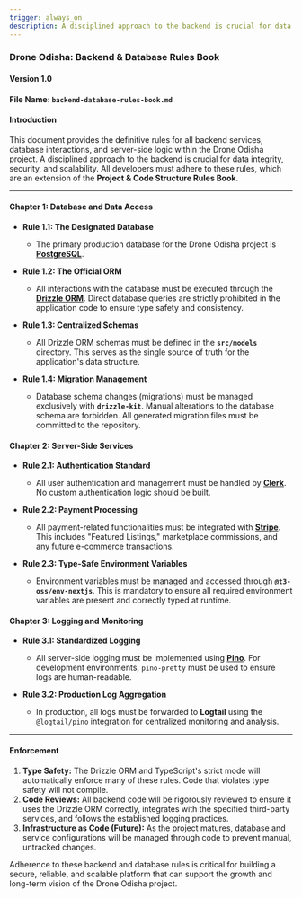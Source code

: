 ```yaml
---
trigger: always_on
description: A disciplined approach to the backend is crucial for data integrity, security, and scalability
---
```


### **Drone Odisha: Backend & Database Rules Book**

#### **Version 1.0**

#### **File Name:** `backend-database-rules-book.md`

#### **Introduction**

This document provides the definitive rules for all backend services, database interactions, and server-side logic within the Drone Odisha project. A disciplined approach to the backend is crucial for data integrity, security, and scalability. All developers must adhere to these rules, which are an extension of the **Project & Code Structure Rules Book**.

---

#### **Chapter 1: Database and Data Access**

*   **Rule 1.1: The Designated Database**
    *   The primary production database for the Drone Odisha project is **[PostgreSQL](https://www.postgresql.org/)**.

*   **Rule 1.2: The Official ORM**
    *   All interactions with the database must be executed through the **[Drizzle ORM](https://orm.drizzle.team/)**. Direct database queries are strictly prohibited in the application code to ensure type safety and consistency.

*   **Rule 1.3: Centralized Schemas**
    *   All Drizzle ORM schemas must be defined in the **`src/models`** directory. This serves as the single source of truth for the application's data structure.

*   **Rule 1.4: Migration Management**
    *   Database schema changes (migrations) must be managed exclusively with **`drizzle-kit`**. Manual alterations to the database schema are forbidden. All generated migration files must be committed to the repository.

#### **Chapter 2: Server-Side Services**

*   **Rule 2.1: Authentication Standard**
    *   All user authentication and management must be handled by **[Clerk](https://clerk.com/)**. No custom authentication logic should be built.

*   **Rule 2.2: Payment Processing**
    *   All payment-related functionalities must be integrated with **[Stripe](https://stripe.com/)**. This includes "Featured Listings," marketplace commissions, and any future e-commerce transactions.

*   **Rule 2.3: Type-Safe Environment Variables**
    *   Environment variables must be managed and accessed through **`@t3-oss/env-nextjs`**. This is mandatory to ensure all required environment variables are present and correctly typed at runtime.

#### **Chapter 3: Logging and Monitoring**

*   **Rule 3.1: Standardized Logging**
    *   All server-side logging must be implemented using **[Pino](https://getpino.io/#/)**. For development environments, `pino-pretty` must be used to ensure logs are human-readable.

*   **Rule 3.2: Production Log Aggregation**
    *   In production, all logs must be forwarded to **Logtail** using the `@logtail/pino` integration for centralized monitoring and analysis.

---

#### **Enforcement**

1.  **Type Safety:** The Drizzle ORM and TypeScript's strict mode will automatically enforce many of these rules. Code that violates type safety will not compile.
2.  **Code Reviews:** All backend code will be rigorously reviewed to ensure it uses the Drizzle ORM correctly, integrates with the specified third-party services, and follows the established logging practices.
3.  **Infrastructure as Code (Future):** As the project matures, database and service configurations will be managed through code to prevent manual, untracked changes.

Adherence to these backend and database rules is critical for building a secure, reliable, and scalable platform that can support the growth and long-term vision of the Drone Odisha project.

